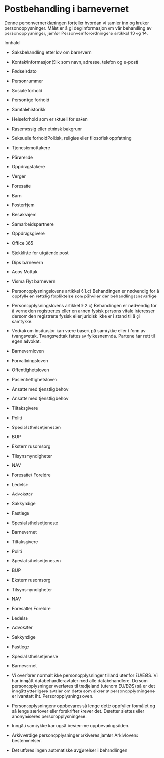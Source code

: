 # Postbehandling i barnevernet


  

Denne personvernerklæringen forteller hvordan vi samler inn og bruker personopplysninger. Målet er å gi deg informasjon om vår behandling av personopplysninger, jamfør Personvernforordningens artikkel 13 og 14.

  

Innhald

*   Saksbehandling etter lov om barnevern  
    
*   Kontaktinformasjon(Slik som navn, adresse, telefon og e-post)  
    
*   Fødselsdato  
    
*   Personnummer  
    
*   Sosiale forhold  
    
*   Personlige forhold  
    
*   Samtalehistorikk  
    
*   Helseforhold som er aktuell for saken  
    
*   Rasemessig eller etninsk bakgrunn  
    
*   Seksuelle forholdPolitisk, religiøs eller filosofisk oppfatning  
    
*   Tjenestemottakere  
    
*   Pårørende  
    
*   Oppdragstakere  
    
*   Verger  
    
*   Foresatte  
    
*   Barn  
    
*   Fosterhjem  
    
*   Besøkshjem  
    
*   Samarbeidspartnere  
    
*   Oppdragsgivere  
    
*   Office 365  
    
*   Sjekkliste for utgående post  
    
*   Dips barnevern  
    
*   Acos Mottak  
    
*   Visma Flyt barnevern  
    
*   Personopplysningslovens artikkel 6.1.c) Behandlingen er nødvendig for å oppfylle en rettslig forpliktelse som påhviler den behandlingsansvarlige  
    
*   Personopplysningslovens artikkel 9.2.c) Behandlingen er nødvendig for å verne den registrertes eller en annen fysisk persons vitale interesser dersom den registrerte fysisk eller juridisk ikke er i stand til å gi samtykke.  
    
*   Vedtak om institusjon kan være basert på samtykke eller i form av tvangsvetak. Tvangsvedtak fattes av fylkesnemnda. Partene har rett til egen advokat.  
    
*   Barnevernloven  
    
*   Forvaltningsloven  
    
*   Offentlighetsloven  
    
*   Pasientrettighetsloven  
    
*   Ansatte med tjenstlig behov  
    
*   Ansatte med tjenstlig behov  
    
*   Tiltaksgivere  
    
*   Politi  
    
*   Spesialisthelsetjenesten  
    
*   BUP  
    
*   Ekstern rusomsorg  
    
*   Tilsynsmyndigheter  
    
*   NAV  
    
*   Foresatte/ Foreldre  
    
*   Ledelse  
    
*   Advokater  
    
*   Sakkyndige  
    
*   Fastlege  
    
*   Spesialisthelsetjeneste  
    
*   Barnevernet  
    
*   Tiltaksgivere  
    
*   Politi  
    
*   Spesialisthelsetjenesten  
    
*   BUP  
    
*   Ekstern rusomsorg  
    
*   Tilsynsmyndigheter  
    
*   NAV  
    
*   Foresatte/ Foreldre  
    
*   Ledelse  
    
*   Advokater  
    
*   Sakkyndige  
    
*   Fastlege  
    
*   Spesialisthelsetjeneste  
    
*   Barnevernet  
    
*   Vi overfører normalt ikke personopplysninger til land utenfor EU/EØS. Vi har inngått databehandleravtaler med alle databehandlere. Dersom personopplysninger overføres til tredjeland (utenom EU/EØS) så er det inngått ytterligere avtaler om dette som sikrer at personopplysningene er ivaretatt iht. Personopplysningsloven.  
    
*   Personopplysningene oppbevares så lenge dette oppfyller formålet og så lenge særlover eller forskrifter krever det. Deretter slettes eller anonymiseres personopplysningene.  
    
*   Inngått samtykke kan også bestemme oppbevaringstiden.  
    
*   Arkivverdige personopplysninger arkiveres jamfør Arkivlovens bestemmelser.  
    
*   Det utføres ingen automatiske avgjørelser i behandlingen